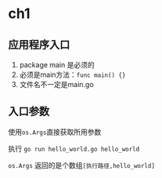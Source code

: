 

# ch1

## 应用程序入口

1. package main 是必须的
2. 必须是main方法：`func main() {}`
3. 文件名不一定是main.go

## 入口参数

使用`os.Args`直接获取所用参数

执行 `go run hello_world.go hello_world` 

`os.Args` 返回的是个数组`[执行路径,hello_world]`

